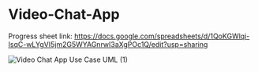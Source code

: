 
# Video-Chat-App

Progress sheet link: https://docs.google.com/spreadsheets/d/1QoKGWlqi-IsqC-wLYgVI5jm2G5WYAGnrwI3aXgPOc1Q/edit?usp=sharing

![Video Chat App Use Case UML (1)](https://user-images.githubusercontent.com/65956313/123850946-3d03fe80-d938-11eb-94d5-2aa91857cb2d.jpeg)
